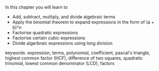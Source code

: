 In this chapter you will learn to

- Add, subtract, multiply, and divide algebraic terms
- Apply the binomial theorem to expand expressions in the form of (a + b)^n
- Factorise quadratic expressions
- Factorise certain cubic expressions
- Divide algerbraic expressions using long division

keywords: expression, terms, polynomial, coefficient, pascal's triangle, highest common factor (HCF), difference of two squares, quadratic trinomial, lowest common denominator (LCD), factors
